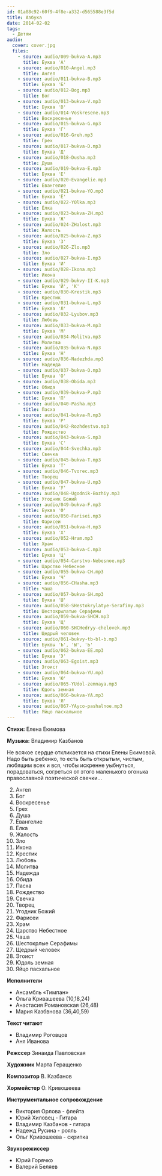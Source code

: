 ```yaml
---
id: 01a88c92-60f9-4f8e-a332-d565588e3f5d
title: Азбука
date: 2014-02-02
tags:
  - Детям
audio:
  cover: cover.jpg
  files:
    - source: audio/009-bukva-A.mp3
      title: Буква 'А'
    - source: audio/010-Angel.mp3
      title: Ангел
    - source: audio/011-bukva-B.mp3
      title: Буква 'Б'
    - source: audio/012-Bog.mp3
      title: Бог
    - source: audio/013-bukva-V.mp3
      title: Буква 'В'
    - source: audio/014-Voskresene.mp3
      title: Воскресенье
    - source: audio/015-bukva-G.mp3
      title: Буква 'Г'
    - source: audio/016-Greh.mp3
      title: Грех
    - source: audio/017-bukva-D.mp3
      title: Буква 'Д'
    - source: audio/018-Dusha.mp3
      title: Душа
    - source: audio/019-bukva-E.mp3
      title: Буква 'Е'
    - source: audio/020-Evangelie.mp3
      title: Евангелие
    - source: audio/021-bukva-YO.mp3
      title: Буква 'Ё'
    - source: audio/022-YOlka.mp3
      title: Ёлка
    - source: audio/023-bukva-ZH.mp3
      title: Буква 'Ж'
    - source: audio/024-ZHalost.mp3
      title: Жалость
    - source: audio/025-bukva-Z.mp3
      title: Буква 'З'
    - source: audio/026-Zlo.mp3
      title: Зло
    - source: audio/027-bukva-I.mp3
      title: Буква 'И'
    - source: audio/028-Ikona.mp3
      title: Икона
    - source: audio/029-bukvy-II-K.mp3
      title: Буквы 'Й', 'К'
    - source: audio/030-Krestik.mp3
      title: Крестик
    - source: audio/031-bukva-L.mp3
      title: Буква 'Л'
    - source: audio/032-Lyubov.mp3
      title: Любовь
    - source: audio/033-bukva-M.mp3
      title: Буква 'М'
    - source: audio/034-Molitva.mp3
      title: Молитва
    - source: audio/035-bukva-N.mp3
      title: Буква 'Н'
    - source: audio/036-Nadezhda.mp3
      title: Надежда
    - source: audio/037-bukva-O.mp3
      title: Буква 'О'
    - source: audio/038-Obida.mp3
      title: Обида
    - source: audio/039-bukva-P.mp3
      title: Буква 'П'
    - source: audio/040-Pasha.mp3
      title: Пасха
    - source: audio/041-bukva-R.mp3
      title: Буква 'Р'
    - source: audio/042-Rozhdestvo.mp3
      title: Рождество
    - source: audio/043-bukva-S.mp3
      title: Буква 'С'
    - source: audio/044-Svechka.mp3
      title: Свечка
    - source: audio/045-bukva-T.mp3
      title: Буква 'Т'
    - source: audio/046-Tvorec.mp3
      title: Творец
    - source: audio/047-bukva-U.mp3
      title: Буква 'У'
    - source: audio/048-Ugodnik-Bozhiy.mp3
      title: Угодник Божий
    - source: audio/049-bukva-F.mp3
      title: Буква 'Ф'
    - source: audio/050-Farisei.mp3
      title: Фарисеи
    - source: audio/051-bukva-H.mp3
      title: Буква 'Х'
    - source: audio/052-Hram.mp3
      title: Храм
    - source: audio/053-bukva-C.mp3
      title: Буква 'Ц'
    - source: audio/054-Carstvo-Nebesnoe.mp3
      title: Царство Небесное
    - source: audio/055-bukva-CH.mp3
      title: Буква 'Ч'
    - source: audio/056-CHasha.mp3
      title: Чаша
    - source: audio/057-bukva-SH.mp3
      title: Буква 'Ш'
    - source: audio/058-SHestokrylatye-Serafimy.mp3
      title: Шестокрылатые Серафимы
    - source: audio/059-bukva-SHCH.mp3
      title: Буква 'Щ'
    - source: audio/060-SHCHedryy-chelovek.mp3
      title: Щедрый человек
    - source: audio/061-bukvy-tb-bl-b.mp3
      title: Буквы 'Ъ', 'Ы', 'Ь'
    - source: audio/062-bukva-EE.mp3
      title: Буква 'Э'
    - source: audio/063-Egoist.mp3
      title: Эгоист
    - source: audio/064-bukva-YU.mp3
      title: Буква 'Ю'
    - source: audio/065-YUdol-zemnaya.mp3
      title: Юдоль земная
    - source: audio/066-bukva-YA.mp3
      title: Буква 'Я'
    - source: audio/067-YAyco-pashalnoe.mp3
      title: Яйцо пасхальное
---
```


**Стихи:**
Елена Екимова

**Музыка:**
Владимир Казбанов

Не всякое сердце откликается на стихи Елены Екимовой. <br>
Надо быть ребенко, то есть быть открытым, чистым, <br>
любящим всех и вся, чтобы искренне уыбнуться, <br>
порадоваться, согреться от этого маленького огонька <br>
православной поэтической свечки…

2. Ангел
4. Бог
6. Воскресенье 
8. Грех 
10. Душа 
12. Евангелие 
14. Ёлка
16. Жалость 
18. Зло
20. Икона
22. Крестик
24. Любовь
26. Молитва
28. Надежда
30. Обида
32. Пасха
34. Рождество
36. Свечка 
38. Творец
40. Угодник Божий 
42. Фарисеи 
44. Храм
46. Царство Небестное
48. Чаша
50. Шестокрлые Серафимы
52. Щедрый человек
55. Эгоист
57. Юдоль земная
59. Яйцо пасхальное

**Исполнители** 
  * Ансамбль «Тимпан»
  * Ольга Кривашеева (10,18,24)
  * Анастасия Романовская (26,48)
  * Мария Казбвнова (36,40,59)

**Текст читают** 
 * Владимир Роговцов
 * Аня Иванова

**Режссер** Зинаида Павловская

**Художник** Марта Геращенко

**Композитор** В. Казбанов

**Хормейстер** О. Кривошеева

**Инструментальное сопровождение** 
 * Виктория Орлова - флейта
 * Юрий Хиловец - Гитара
 * Владимир Казбанов -  гитара
 * Надежд Русина - рояль
 * Ольг Кривошеева - скрипка

**Звукорежиссер** 
 * Юрий Горячко
 * Валерий Беляев